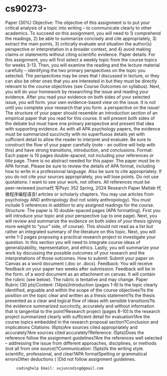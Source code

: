 # cs90273-

Paper (30%) Objective: The objective of this assignment is to put your critical analysis of a topic into writing – to communicate clearly to other academics. To succeed on this assignment, you will need to 1) comprehend the readings, 2) be able to summarize concisely and cite appropriately, 3) extract the main points, 3) critically evaluate and situation the author(s) perspective or interpretation in a broader context, and 4) avoid making claims or statements without citing scientific evidence. Paper details: For this assignment, you will first select a weekly topic from the course topics for weeks 3-13. Then, you will examine the reading and the lecture material carefully – identifying the two primary perspectives on the topic you selected. The perspectives may be ones that I discussed in lecture, or they can also be other ones that you are interested in but they must be directly relevant to the course objectives (see Course Outcomes on syllabus). Next, you will do your homework by researching the issue and reading your evidence. After you read your evidence on both sides of your selected issue, you will form. your own evidence-based view on the issue. It is not until you complete your research that you form. a perspective on the issue! The structure of your paper should resemble an introduction section of an empirical paper that you read for this course. It will present both sides of the debate but must have one primary perspective and present that idea with supporting evidence. As with all APA psychology papers, the evidence must be summarized succinctly with no superfluous details yet with sufficient detail to allow the reader to interpret and evaluate. Be sure to construct the flow of your paper carefully (note - an outline will help with this) and have strong transitions, introduction, and conclusions. Format: Each paper is 10 pages double-spaced, not including your references or title page. There is no abstract needed for this paper. The paper must be in APA format. Please be sure to review the details of APA format, including how to write in a professional language. Also be sure to cite appropriately. If you do not cite your sources appropriately, you will lose points. Do not use quotations. I want to see your work, not others. All references must be peer-reviewed journa代 写Psyc 352 Spring, 2024 Research Paper Matlab 代做程序编程语言l articles or scholarly chapters. You may use articles from psychology AND anthropology (but not solely anthropology). You must include 5 references in addition to any assigned readings for the course. Structure: The paper is 10 double-spaced pages (APA formatting). First you will introduce your topic and your perspective (up to one page). Next, you will review and summarize the evidence on both sides of your thesis (giving more weight to “your” side, of course). This should not read as a list but rather an integrated summary of the literature on this topic. Next, you will write 1-2 pages proposing a practical research project to investigate your question. In this section you will need to integrate course ideas of generalizability, representation, and ethics. Lastly, you will summarize your work by discussing the possible outcomes of your research and the interpretations of those outcomes. How to submit: Submit your paper on Canvas as a word document (.doc or .docx). Feedback: You will receive feedback on your paper two weeks after submission. Feedback will be in the form. of a word document as an attachment on canvas. It will contain the rubric (see below). The rubric is tentative and may change. Paper Rubric (30 pts)Content: (14pts)Introduction (pages 1-8):Is the topic clearly identified, arguable and within the scope of the course objectives?Is the position on the topic clear and written as a thesis statement?Is the thesis presented as a clear and logical flow of ideas with sensible transitions?Is the evidence summarized succinctly, accurately and without information that is tangential to the point?Research project (pages 8-10):Is the research project summarized clearly with sufficient detail for evaluation?Are the course topics embedded in the research proposal section?Conclusion and implications Citations: (6pts)Are sources cited appropriately and accurately?Are sources cited accurately?Reference: (5pts)Does the reference follow the assignment guidelines?Are the references well selected – addressing the issue from different approaches, disciplines, or methods (not all from one source)?Communication: (5pts)Is the writing style. scientific, professional, and clear?APA formatSpelling or grammatical errorsOther deductions ( )Did not follow assignment guidelines.

         codinghelp Email: xujuncoding@gmail.com
